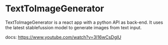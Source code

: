 # TextToImageGenerator
TextToImageGenerator is a react app with a python API as back-end. It uses the latest stablefussion model to generate images from text input.

docs:
https://www.youtube.com/watch?v=3l16wCsDglU
